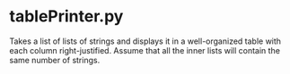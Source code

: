 # tablePrinter.py
Takes a list of lists of strings and displays it in a well-organized table with each column right-justified. Assume that all the inner lists will contain the same number of strings.
